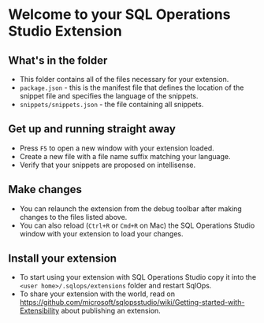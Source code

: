 # Welcome to your SQL Operations Studio Extension

## What's in the folder
* This folder contains all of the files necessary for your extension.
* `package.json` - this is the manifest file that defines the location of the snippet file
and specifies the language of the snippets.
* `snippets/snippets.json` - the file containing all snippets.

## Get up and running straight away
* Press `F5` to open a new window with your extension loaded.
* Create a new file with a file name suffix matching your language.
* Verify that your snippets are proposed on intellisense.

## Make changes
* You can relaunch the extension from the debug toolbar after making changes to the files listed above.
* You can also reload (`Ctrl+R` or `Cmd+R` on Mac) the SQL Operations Studio window with your extension to load your changes.

## Install your extension
* To start using your extension with SQL Operations Studio copy it into the `<user home>/.sqlops/extensions` folder and restart SqlOps.
* To share your extension with the world, read on https://github.com/microsoft/sqlopsstudio/wiki/Getting-started-with-Extensibility about publishing an extension.
